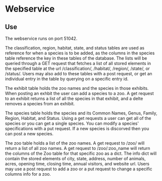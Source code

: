 # Webservice

## Use

The webservice runs on port 51042.

The classification, region, habitat, state, and status tables are used as
reference for when a species is to be added, as the columns in the species
table reference the key in these tables of the database. The lists will be
queried through a GET request that fetches a list of all stored elements in the
specified table at the url /classification/, /habitat/, /region/, /state/, or
/status/. Users may also add to these tables with a post request, or get an
individual entry in the table by querying on a specific entry id.

The exhibit table holds the zoo names and the species in those exhibits.
When posting an exhbit the user can add a species to a zoo. A get request to 
an exhibit returns a list of all the species in that exhibit, and a delte 
removes a species from an exhibit.

The species table holds the species and its Common Names, Genus, Family, Region,
Habitat, and Status. Using a get requests a user can get all of the species or
you can get a single species. You can modify a species' specifications with a put request.
If a new species is discorved then you can post a new species.

The zoo table holds a list of the zoo names. A get request to /zoo/ will
return a list of all zoo names. A get request to /zoo/:zoo_name will 
return the columns of the Zoo table for that specific zoo as a dict. The info dict
will contain the stored elements of city, state, address, number of animals, 
acres, opening time, closing time, annual visitors, and website url. Users may 
use a post request to add a zoo or a put request to change a specific columns 
info for a zoo. 
